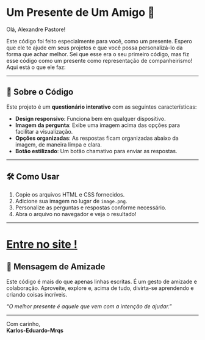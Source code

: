 # Um Presente de Um Amigo 🎁

Olá, Alexandre Pastore!  

Este código foi feito especialmente para você, como um presente. Espero que ele te ajude em seus projetos e que você possa personalizá-lo da forma que achar melhor. Sei que esse era o seu primeiro código, mas fiz esse código como um presente como representação de companheirismo! Aqui está o que ele faz:

---

## 🎨 Sobre o Código

Este projeto é um **questionário interativo** com as seguintes características:
- **Design responsivo**: Funciona bem em qualquer dispositivo.
- **Imagem da pergunta**: Exibe uma imagem acima das opções para facilitar a visualização.
- **Opções organizadas**: As respostas ficam organizadas abaixo da imagem, de maneira limpa e clara.
- **Botão estilizado**: Um botão chamativo para enviar as respostas.

---

## 🛠️ Como Usar

1. Copie os arquivos HTML e CSS fornecidos.
2. Adicione sua imagem no lugar de `image.png`.
3. Personalize as perguntas e respostas conforme necessário.
4. Abra o arquivo no navegador e veja o resultado!

---

# [Entre no site !](https://karlos-eduardo-mrqs.github.io/Quiz-Do-Xandy/)

## 🤝 Mensagem de Amizade

Este código é mais do que apenas linhas escritas. É um gesto de amizade e colaboração. Aproveite, explore e, acima de tudo, divirta-se aprendendo e criando coisas incríveis.  

_“O melhor presente é aquele que vem com a intenção de ajudar.”_

---

Com carinho,  
**Karlos-Eduardo-Mrqs**
